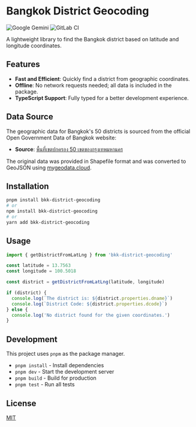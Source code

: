 # Bangkok District Geocoding

![Google Gemini](https://img.shields.io/badge/google%20gemini-8E75B2?style=for-the-badge&logo=google%20gemini&logoColor=white) ![GitLab CI](https://img.shields.io/badge/gitlab%20ci-%23181717.svg?style=for-the-badge&logo=gitlab&logoColor=white)

A lightweight library to find the Bangkok district based on latitude and longitude coordinates.

## Features

- **Fast and Efficient**: Quickly find a district from geographic coordinates.
- **Offline**: No network requests needed; all data is included in the package.
- **TypeScript Support**: Fully typed for a better development experience.

## Data Source

The geographic data for Bangkok's 50 districts is sourced from the official Open Government Data of Bangkok website:

- **Source**: [พื้นที่เขตปกครอง 50 เขตของกรุงเทพมหานคร](https://data.bangkok.go.th/dataset/50)

The original data was provided in Shapefile format and was converted to GeoJSON using [mygeodata.cloud](https://mygeodata.cloud/).

## Installation

```bash
pnpm install bkk-district-geocoding
# or
npm install bkk-district-geocoding
# or
yarn add bkk-district-geocoding
```

## Usage

```typescript
import { getDistrictFromLatLng } from 'bkk-district-geocoding'

const latitude = 13.7563
const longitude = 100.5018

const district = getDistrictFromLatLng(latitude, longitude)

if (district) {
  console.log(`The district is: ${district.properties.dname}`)
  console.log(`District Code: ${district.properties.dcode}`)
} else {
  console.log('No district found for the given coordinates.')
}
```

## Development

This project uses `pnpm` as the package manager.

- `pnpm install` - Install dependencies
- `pnpm dev` - Start the development server
- `pnpm build` - Build for production
- `pnpm test` - Run all tests

## License

[MIT](LICENSE)
